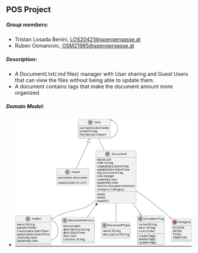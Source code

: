 ## POS Project
##### Group members:
- Tristan Losada Benini, LOS20421@spengergasse.at
- Ruben Osmanovic, OSM21985@spengergasse.at

##### Description:
- A Document(.txt/.md files) manager with User sharing and Guest Users that can view the files without being able to update them.
- A document contains tags that make the document amount more organized


##### Domain Model:
- ![](DomainModel.png)
